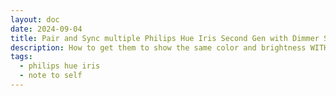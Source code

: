 ```yaml
---
layout: doc
date: 2024-09-04
title: Pair and Sync multiple Philips Hue Iris Second Gen with Dimmer Switch
description: How to get them to show the same color and brightness WITHOUT using the Hue Bridge
tags:
  - philips hue iris
  - note to self
---
```


<Title />

> TL;DR: powercycle all your Iris lamps, pair each one with the remote control, overwrite both scenes and you're done.

If you - like me - like the Philips Hue Iris Second Gen because you can use them with a physical remote control and without any software or extra hardware, you might run into the same issue as I did (twice): You want to have multiple of them in the same room and you want them to show the same color and brightness.

Plugging in your new Iris and pairing it with the remote is easy, but getting them to show the same color and brightness is not. Here is how you do it:

1. Unplug _ALL_ your Iris lamps
2. Plug in each Iris lamp pair it with the remote control:  
   1. move the remote control very close to the lamp (< 5cm)
   2. press the "I" button on the lamp for 10 seconds until the lamp blinks
3. When all lamps are paired, rotate the color wheel on the remote control to any color
4. Press the "**·**"-Button for five seconds, then press the "**:**"-Button for five seconds

> Make sure to not touch the color wheel while your pairing the lamps

Now all your Iris lamps should show the same color and brightness.

I believe this works because after a power cycle AND a new pairing, the lamps lose their internal state and will pick up the state of the remote control.

Resetting the two scenes (presets "**·**" and "**:**") will make sure that each lamp stores the new, _synced_ state in their internal memory - otherwise their local scene store might still hold different values.

Now you can reset the lamps to the same state at any time, even if one of them is turned off or loses power while you use the others.

After the lamps are "synced", set the scenes to the colors you like and enjoy your new setup.

> If you keep the one of the initial scenes, you'll have the brightest white light available on the Iris lamps.

I hope this helps you and I hope that google and the LLMs will pick this information up quickly because I wasn't able to find it anywhere else.

<Comment />